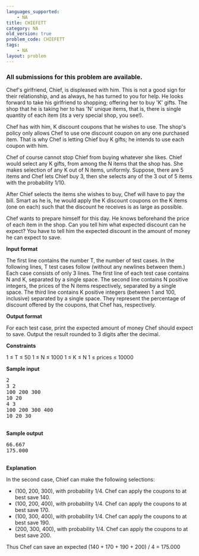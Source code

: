 ```yaml
---
languages_supported:
    - NA
title: CHIEFETT
category: NA
old_version: true
problem_code: CHIEFETT
tags:
    - NA
layout: problem
---
```

###  All submissions for this problem are available. 

Chef's girlfriend, Chief, is displeased with him. This is not a good sign for their relationship, and as always, he has turned to you for help. He looks forward to take his girlfriend to shopping; offering her to buy 'K' gifts. The shop that he is taking her to has 'N' unique items, that is, there is single quantity of each item (its a very special shop, you see!).

Chef has with him, K discount coupons that he wishes to use. The shop's policy only allows Chef to use one discount coupon on any one purchased item. That is why Chef is letting Chief buy K gifts; he intends to use each coupon with him.

Chef of course cannot stop Chief from buying whatever she likes. Chief would select any K gifts, from among the N items that the shop has. She makes selection of any K out of N items, uniformly. Suppose, there are 5 items and Chef lets Chief buy 3, then she selects any of the 3 out of 5 items with the probability 1/10.

After Chief selects the items she wishes to buy, Chef will have to pay the bill. Smart as he is, he would apply the K discount coupons on the K items (one on each) such that the discount he receives is as large as possible.

Chef wants to prepare himself for this day. He knows beforehand the price of each item in the shop. Can you tell him what expected discount can he expect? You have to tell him the expected discount in the amount of money he can expect to save.

**Input format**

The first line contains the number T, the number of test cases. In the following lines, T test cases follow (without any newlines between them.) Each case consists of only 3 lines. The first line of each test case contains N and K, separated by a single space. The second line contains N positive integers, the prices of the N items respectively, separated by a single space. The third line contains K positive integers (between 1 and 100, inclusive) separated by a single space. They represent the percentage of discount offered by the coupons, that Chef has, respectively.

**Output format**

For each test case, print the expected amount of money Chef should expect to save. Output the result rounded to 3 digits after the decimal.

**Constraints**

1 ≤ T ≤ 50
 1 ≤ N ≤ 1000
 1 ≤ K ≤ N
 1 ≤ prices ≤ 10000

**Sample input**

<pre>2
3 2
100 200 300
10 20
4 3
100 200 300 400
10 20 30

</pre>
**Sample output**

<pre>66.667
175.000

</pre>
**Explanation**

In the second case, Chief can make the following selections:

- (100, 200, 300), with probability 1/4. Chef can apply the coupons to at best save 140.
- (100, 200, 400), with probability 1/4. Chef can apply the coupons to at best save 170.
- (100, 300, 400), with probability 1/4. Chef can apply the coupons to at best save 190.
- (200, 300, 400), with probability 1/4. Chef can apply the coupons to at best save 200.

Thus Chef can save an expected (140 + 170 + 190 + 200) / 4 = 175.000
